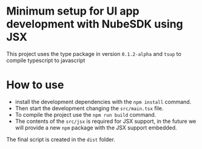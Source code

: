 # Minimum setup for UI app development with NubeSDK using JSX

This project uses the type package in version `0.1.2-alpha` and `tsup` to compile typescript to javascript

# How to use

- install the development dependencies with the `npm install` command.
- Then start the development changing the `src/main.tsx` file.
- To compile the project use the `npm run build` command.
- The contents of the `src/jsx` is required for JSX support, in the future we will provide a new `npm` package with the JSX support embedded.

The final script is created in the `dist` folder.
